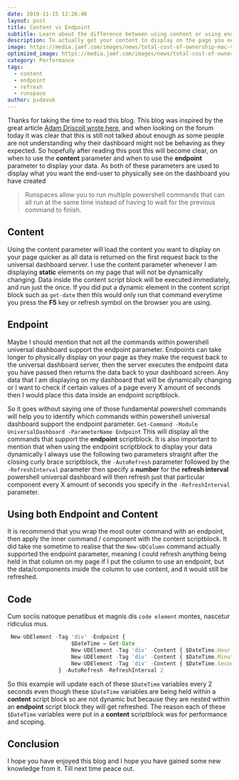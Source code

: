 ```yaml
---
date: 2019-11-15 12:26:40
layout: post
title: Content vs Endpoint
subtitle: Learn about the difference between using content or using endpoint.
description: To actually get your content to display on the page you need to use either the content parameter or the endpoint parameter. This post explains the difference.
image: https://media.jamf.com/images/news/total-cost-of-ownership-mac-versus-pc-in-the-enterprise.jpg?q=80&w=800
optimized_image: https://media.jamf.com/images/news/total-cost-of-ownership-mac-versus-pc-in-the-enterprise.jpg?q=80&w=800
category: Performance
tags:
  - content
  - endpoint
  - refresh
  - runspace
author: psdevuk
---
```


Thanks for taking the time to read this blog. This blog was inspired by the great article <a href="https://ironmansoftware.com/best-practices-for-universal-dashboard-performance/">Adam Driscoll wrote here</a>, and when looking on the forum today it was clear that this is still not talked about enough as some people are not understanding why their dashboard might not be behaving as they expected. So hopefully after reading this post this will become clear, on when to use the **content** parameter and when to use the **endpoint** parameter to display your data. As both of these parameters are used to display what you want the end-user to physically see on the dashboard you have created

> Runspaces allow you to run multiple powershell commands that can all run at the same time instead of having to wait for the previous command to finish.

## Content

Using the content parameter will load the content you want to display on your page quicker as all data is returned on the first request back to the universal dashboard server. I use the content parameter whenever I am displaying **static** elements on my page that will not be dynamically changing. Data inside the content script block will be executed immediately, and run just the once. If you did put a dynamic element in the content script block such as `get-date` then this would only run that command everytime you press the **F5** key or refresh symbol on the browser you are using.

## Endpoint

Maybe I should mention that not all the commands within powershell universal dashboard support the endpoint parameter. Endpoints can take longer to physically display on your page as they make the request back to the universal dashboard server, then the server executes the endpoint data you have passed then returns the data back to your dashboard screen. Any data that I am displaying on my dashboard that will be dynamically changing or I want to check if certain values of a page every X amount of seconds then I would place this data inside an endpoint scriptblock.

So it goes without saying one of those fundamental powershell commands will help you to identify which commands within powershell universal dashboard support the endpoint parameter.
`Get-Command -Module UniversalDashboard -ParameterName Endpoint`
This will display all the commands that support the **endpoint** scriptblock. It is also important to mention that when using the endpoint scriptblock to display your data dynamically I always use the following two parameters straight after the closing curly brace scriptblock, the `-AutoRefresh` parameter followed by the `-RefreshInterval` parameter then specify a **number** for the **refresh interval** powershell universal dashboard will then refresh just that particular component every X amount of seconds you specify in the `-RefreshInterval` parameter.

## Using both Endpoint and Content

It is recommend that you wrap the most outer command with an endpoint, then apply the inner command / component with the content scriptblock. It did take me sometime to realise that the `New-UDColumn` command actually supported the endpoint parameter, meaning I could refresh anything being held in that column on my page if I put the column to use an endpoint, but the data/components inside the column to use content, and it would still be refreshed.

## Code

Cum sociis natoque penatibus et magnis dis `code element` montes, nascetur ridiculus mus.

```js
 New-UDElement -Tag 'div' -Endpoint {
                    $DateTime = Get-Date
                    New-UDElement -Tag 'div' -Content { $DateTime.Hour }
                    New-UDElement -Tag 'div' -Content { $DateTime.Minute }
                    New-UDElement -Tag 'div' -Content { $DateTime.Second }
                } -AutoRefresh -RefreshInterval 2
```

So this example will update each of these `$DateTime` variables every 2 seconds even though these `$DateTime` variables are being held within a **content** script block so are not dynamic but because they are nested within an **endpoint** script block they will get refreshed. The reason each of these `$DateTime` variables were put in a **content** scriptblock was for performance and scoping.

## Conclusion

I hope you have enjoyed this blog and I hope you have gained some new knowledge from it. Till next time peace out.
